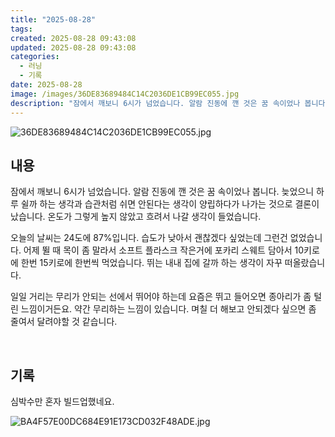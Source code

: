 ```yaml
---
title: "2025-08-28"
tags:
created: 2025-08-28 09:43:08
updated: 2025-08-28 09:43:08
categories:
  - 러닝
  - 기록
date: 2025-08-28
image: /images/36DE83689484C14C2036DE1CB99EC055.jpg
description: "잠에서 깨보니 6시가 넘었습니다. 알람 진동에 깬 것은 꿈 속이었나 봅니다. 늦었으니 하루 쉴까 하는 생각과 습관처럼 쉬면 안된다는 생각이 양립하다가 나가는 것으로 결론이 났습니다. 온도가 그렇게 높지 않았고 흐려서 나갈 생각이 들었습니다. 오늘의 날씨는 24도에 87%입니다. 습도가 "
---
```


![36DE83689484C14C2036DE1CB99EC055.jpg](/images/36DE83689484C14C2036DE1CB99EC055.jpg)
 
 

## 내용

잠에서 깨보니 6시가 넘었습니다. 알람 진동에 깬 것은 꿈 속이었나 봅니다. 늦었으니 하루 쉴까 하는 생각과 습관처럼 쉬면 안된다는 생각이 양립하다가 나가는 것으로 결론이 났습니다. 온도가 그렇게 높지 않았고 흐려서 나갈 생각이 들었습니다.

오늘의 날씨는 24도에 87%입니다. 습도가 낮아서 괜찮겠다 싶었는데 그런건 없었습니다. 어제 뛸 때 목이 좀 말라서 소프트 플라스크 작은거에 포카리 스웨트 담아서 10키로에 한번 15키로에 한번씩 먹었습니다. 뛰는 내내 집에 갈까 하는 생각이 자꾸 떠올랐습니다.

일일 거리는 무리가 안되는 선에서 뛰어야 하는데 요즘은 뛰고 들어오면 종아리가 좀 털린 느낌이거든요. 약간 무리하는 느낌이 있습니다. 며칠 더 해보고 안되겠다 싶으면 좀 줄여서 달려야할 것 같습니다.

 

## 기록

심박수만 혼자 빌드업했네요.

 
 ![BA4F57E00DC684E91E173CD032F48ADE.jpg](/images/BA4F57E00DC684E91E173CD032F48ADE.jpg)
